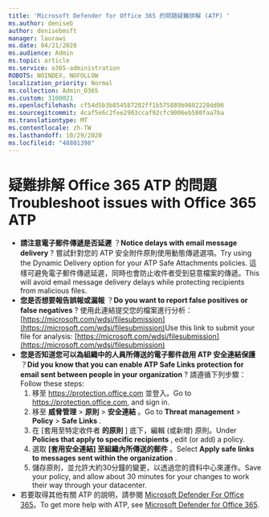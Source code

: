 ```yaml
---
title: 'Microsoft Defender for Office 365 的問題疑難排解 (ATP) '
ms.author: deniseb
author: denisebmsft
manager: laurawi
ms.date: 04/21/2020
ms.audience: Admin
ms.topic: article
ms.service: o365-administration
ROBOTS: NOINDEX, NOFOLLOW
localization_priority: Normal
ms.collection: Admin_O365
ms.custom: 3100021
ms.openlocfilehash: cf54d5b3b854587202ff1b575889b9602228dd06
ms.sourcegitcommit: 4caf5e6c2fee2903ccaf92cfc9006eb580faa7ba
ms.translationtype: MT
ms.contentlocale: zh-TW
ms.lasthandoff: 10/29/2020
ms.locfileid: "48801398"
---
```

# <a name="troubleshoot-issues-with-office-365-atp"></a><span data-ttu-id="c95d7-102">疑難排解 Office 365 ATP 的問題</span><span class="sxs-lookup"><span data-stu-id="c95d7-102">Troubleshoot issues with Office 365 ATP</span></span>

- <span data-ttu-id="c95d7-103">**請注意電子郵件傳遞是否延遲** ？</span><span class="sxs-lookup"><span data-stu-id="c95d7-103">**Notice delays with email message delivery** ?</span></span> <span data-ttu-id="c95d7-104">嘗試針對您的 ATP 安全附件原則使用動態傳遞選項。</span><span class="sxs-lookup"><span data-stu-id="c95d7-104">Try using the Dynamic Delivery option for your ATP Safe Attachments policies.</span></span> <span data-ttu-id="c95d7-105">這樣可避免電子郵件傳遞延遲，同時也會防止收件者受到惡意檔案的傳遞。</span><span class="sxs-lookup"><span data-stu-id="c95d7-105">This will avoid email message delivery delays while protecting recipients from malicious files.</span></span>
- <span data-ttu-id="c95d7-106">**您是否想要報告誤報或漏報** ？</span><span class="sxs-lookup"><span data-stu-id="c95d7-106">**Do you want to report false positives or false negatives** ?</span></span> <span data-ttu-id="c95d7-107">使用此連結提交您的檔案進行分析： [https://microsoft.com/wdsi/filesubmission](https://microsoft.com/wdsi/filesubmission)</span><span class="sxs-lookup"><span data-stu-id="c95d7-107">Use this link to submit your file for analysis: [https://microsoft.com/wdsi/filesubmission](https://microsoft.com/wdsi/filesubmission)</span></span>
- <span data-ttu-id="c95d7-108">**您是否知道您可以為組織中的人員所傳送的電子郵件啟用 ATP 安全連結保護** ？</span><span class="sxs-lookup"><span data-stu-id="c95d7-108">**Did you know that you can enable ATP Safe Links protection for email sent between people in your organization** ?</span></span> <span data-ttu-id="c95d7-109">請遵循下列步驟：</span><span class="sxs-lookup"><span data-stu-id="c95d7-109">Follow these steps:</span></span>
    1. <span data-ttu-id="c95d7-110">移至 https://protection.office.com 並登入。</span><span class="sxs-lookup"><span data-stu-id="c95d7-110">Go to https://protection.office.com, and sign in.</span></span>
    2. <span data-ttu-id="c95d7-111">移至 **威脅管理**  >  **原則**  >  **安全連結** 。</span><span class="sxs-lookup"><span data-stu-id="c95d7-111">Go to **Threat management** > **Policy** > **Safe Links** .</span></span>
    3. <span data-ttu-id="c95d7-112">在 [套用至特定收件者 **的原則** ] 底下，編輯 (或新增) 原則。</span><span class="sxs-lookup"><span data-stu-id="c95d7-112">Under **Policies that apply to specific recipients** , edit (or add) a policy.</span></span>
    4. <span data-ttu-id="c95d7-113">選取 **[套用安全連結] 至組織內所傳送的郵件** 。</span><span class="sxs-lookup"><span data-stu-id="c95d7-113">Select **Apply safe links to messages sent within the organization** .</span></span>
    5. <span data-ttu-id="c95d7-114">儲存原則，並允許大約30分鐘的變更，以透過您的資料中心來運作。</span><span class="sxs-lookup"><span data-stu-id="c95d7-114">Save your policy, and allow about 30 minutes for your changes to work their way through your datacenter.</span></span>
- <span data-ttu-id="c95d7-115">若要取得其他有關 ATP 的說明，請參閱 [Microsoft Defender For Office 365](https://docs.microsoft.com/microsoft-365/security/office-365-security/office-365-atp)。</span><span class="sxs-lookup"><span data-stu-id="c95d7-115">To get more help with ATP, see [Microsoft Defender for Office 365](https://docs.microsoft.com/microsoft-365/security/office-365-security/office-365-atp).</span></span>